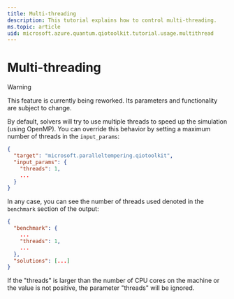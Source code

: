 ```yaml
---
title: Multi-threading
description: This tutorial explains how to control multi-threading.
ms.topic: article
uid: microsoft.azure.quantum.qiotoolkit.tutorial.usage.multithread
---
```


Multi-threading
===============

> [!WARNING]
> This feature is currently being reworked. Its parameters and
> functionality are subject to change.

By default, solvers will try to use multiple threads to speed
up the simulation (using OpenMP). You can override this behavior
by setting a maximum number of threads in the `input_params`:

```json
{
  "target": "microsoft.paralleltempering.qiotoolkit",
  "input_params": {
    "threads": 1,
    ...
  }
}
```

In any case, you can see the number of threads used denoted in
the `benchmark` section of the output:

```json
{
  "benchmark": {
    ...
    "threads": 1,
    ...
  },
  "solutions": [...]
}
```
If the "threads" is larger than the number of CPU cores on the machine or the value is not positive, the parameter "threads" will be ignored.
